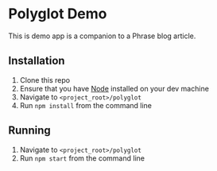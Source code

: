 # Polyglot Demo

This is demo app is a companion to a Phrase blog article.

## Installation

1. Clone this repo
1. Ensure that you have [Node](https://nodejs.org/en/)
   installed on your dev machine
1. Navigate to `<project_root>/polyglot`
1. Run `npm install` from the command line

## Running

1. Navigate to `<project_root>/polyglot`
1. Run `npm start` from the command line
